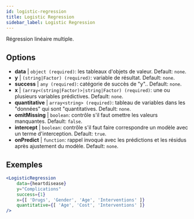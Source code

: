 ```yaml
---
id: logistic-regression
title: Logistic Regression
sidebar_label: Logistic Regression
---
```


Régression linéaire multiple.

## Options

* __data__ | `object (required)`: les tableaux d'objets de valeur. Default: `none`.
* __y__ | `(string|Factor) (required)`: variable de résultat. Default: `none`.
* __success__ | `any (required)`: catégorie de succès de "y".. Default: `none`.
* __x__ | `(array<(string|Factor)>|string|Factor) (required)`: une ou plusieurs variables prédictives. Default: `none`.
* __quantitative__ | `array<string> (required)`: tableau de variables dans les "données" qui sont "quantitatives. Default: `none`.
* __omitMissing__ | `boolean`: contrôle s'il faut omettre les valeurs manquantes. Default: `false`.
* __intercept__ | `boolean`: contrôle s'il faut faire correspondre un modèle avec un terme d'interception. Default: `true`.
* __onPredict__ | `function`: rappel invoqué avec les prédictions et les résidus après ajustement du modèle. Default: `none`.


## Exemples

```jsx live
<LogisticRegression 
    data={heartdisease} 
    y="Complications"
    success={1}
    x={[ 'Drugs', 'Gender', 'Age', 'Interventions' ]}
    quantitative={[ 'Age', 'Cost', 'Interventions' ]}
/>
```

